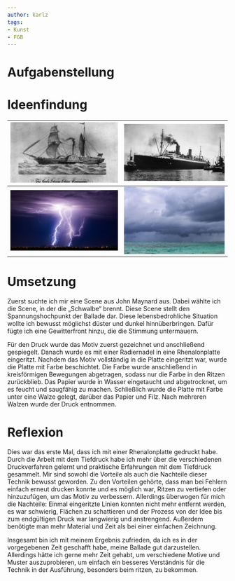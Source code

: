 ```yaml
---
author: karlz
tags:
- Kunst
- FGB
---
```


# Aufgabenstellung

# Ideenfindung

| ![Dampfschiff Alt](Dampfschiff%20Alt.png) | ![Dampfschiff Neu](Dampfschiff%20Neu.png) |
| ----------------------------------------- | ----------------------------------------- |
| ![Gewitter](Gewitter.jpg)                 | ![Sturm](Sturm.jpg)                       |

# Umsetzung

Zuerst suchte ich mir eine Scene aus John Maynard aus. Dabei wählte ich die Scene, in der die „Schwalbe“ brennt. Diese Scene stellt den Spannungshochpunkt der Ballade dar. Diese lebensbedrohliche Situation wollte ich bewusst möglichst düster und dunkel hinnüberbringen. Dafür fügte ich eine Gewitterfront hinzu, die die Stimmung untermauern.

Für den Druck wurde das Motiv zuerst gezeichnet und anschließend gespiegelt. Danach wurde es mit einer Radiernadel in eine Rhenalonplatte eingeritzt. Nachdem das Motiv vollständig in die Platte eingeritzt war, wurde die Platte mit Farbe beschichtet. Die Farbe wurde anschließend in kreisförmigen Bewegungen abgetragen, sodass nur die Farbe in den Ritzen zurückblieb. Das Papier wurde in Wasser eingetaucht und abgetrocknet, um es feucht und saugfähig zu machen. Schließlich wurde die Platte mit Farbe unter eine Walze gelegt, darüber das Papier und Filz. Nach mehreren Walzen wurde der Druck entnommen.

# Reflexion

Dies war das erste Mal, dass ich mit einer Rhenalonplatte gedruckt habe. Durch die Arbeit mit dem Tiefdruck habe ich mehr über die verschiedenen Druckverfahren gelernt und praktische Erfahrungen mit dem Tiefdruck gesammelt. Mir sind sowohl die Vorteile als auch die Nachteile dieser Technik bewusst geworden. Zu den Vorteilen gehörte, dass man bei Fehlern einfach erneut drucken konnte und es möglich war, Ritzen zu vertiefen oder hinzuzufügen, um das Motiv zu verbessern. Allerdings überwogen für mich die Nachteile: Einmal eingeritzte Linien konnten nicht mehr entfernt werden, es war schwierig, Flächen zu schattieren und der Prozess von der Idee bis zum endgültigen Druck war langwierig und anstrengend. Außerdem benötigte man mehr Material und Zeit als bei einer einfachen Zeichnung.

Insgesamt bin ich mit meinem Ergebnis zufrieden, da ich es in der vorgegebenen Zeit geschafft habe, meine Ballade gut darzustellen. Allerdings hätte ich gerne mehr Zeit gehabt, um verschiedene Motive und Muster auszuprobieren, um einfach ein besseres Verständnis für die Technik in der Ausführung, besonders beim ritzen, zu bekommen.
